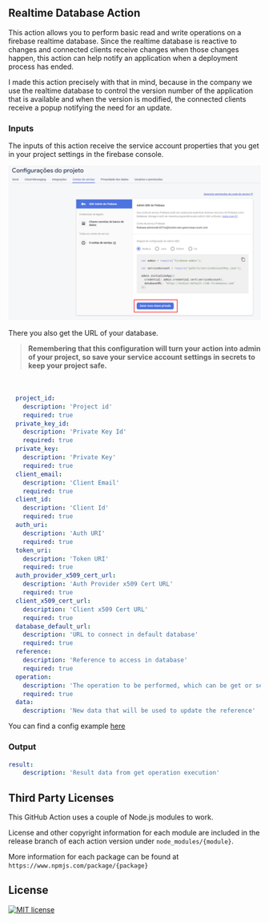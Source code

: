 ## Realtime Database Action

This action allows you to perform basic read and write operations on a firebase realtime database. Since the realtime database is reactive to changes and connected clients receive changes when those changes happen, this action can help notify an application when a deployment process has ended.

I made this action precisely with that in mind, because in the company we use the realtime database to control the version number of the application that is available and when the version is modified, the connected clients receive a popup notifying the need for an update.

### Inputs

The inputs of this action receive the service account properties that you get in your project settings in the firebase console.

![](assets/20230205_172737_image.png)

There you also get the URL of your database.

> **Remembering that this configuration will turn your action into admin of your project, so save your service account settings in secrets to keep your project safe.**

```yml


  project_id:
    description: 'Project id'
    required: true
  private_key_id:
    description: 'Private Key Id'
    required: true
  private_key:
    description: 'Private Key'
    required: true
  client_email:
    description: 'Client Email'
    required: true
  client_id:
    description: 'Client Id'
    required: true
  auth_uri:
    description: 'Auth URI'
    required: true
  token_uri:
    description: 'Token URI'
    required: true
  auth_provider_x509_cert_url:
    description: 'Auth Provider x509 Cert URL'
    required: true
  client_x509_cert_url:
    description: 'Client x509 Cert URL'
    required: true
  database_default_url:
    description: 'URL to connect in default database'
    required: true
  reference:
    description: 'Reference to access in database'
    required: true
  operation:
    description: 'The operation to be performed, which can be get or set'
    required: true
  data:
    description: 'New data that will be used to update the reference'
```

You can find a config example [here](https://github.com/rafacolab/realtime-db-action/blob/main/.github/workflows/action.yml)

### Output

```yml
result:
    description: 'Result data from get operation execution'
```

## Third Party Licenses

This GitHub Action uses a couple of Node.js modules to work.

License and other copyright information for each module are included in the release branch of each action version under `node_modules/{module}`.

More information for each package can be found at `https://www.npmjs.com/package/{package}`

## License

[![MIT license](https://camo.githubusercontent.com/5fab2edf3816ef9fb3ebcaf6e613fa7b40ff7652ec69e5f6e7f695aa24bf5ce6/68747470733a2f2f696d672e736869656c64732e696f2f62616467652f4c6963656e73652d4d49542d626c75652e737667)](https://lbesson.mit-license.org/)
